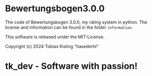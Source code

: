 # Bewertungsbogen3.0.0
The code of Bewertungsbogen 3.0.0, my rating system in python.
The license and information can be found in the folder ```information```.

This software is released under the MIT-License.

Copyright (c) 2024 Tobias Kisling "hasederhi"

# tk_dev - Software with passion!
